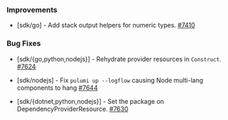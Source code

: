 ### Improvements


- [sdk/go] - Add stack output helpers for numeric types.
  [#7410](https://github.com/pulumi/pulumi/pull/7410)

### Bug Fixes

- [sdk/{go,python,nodejs}] - Rehydrate provider resources in `Construct`.
  [#7624](https://github.com/pulumi/pulumi/pull/7624)

- [sdk/nodejs] - Fix `pulumi up --logflow` causing Node multi-lang components to hang
  [#7644](https://github.com/pulumi/pulumi/pull/)

- [sdk/{dotnet,python,nodejs}] - Set the package on DependencyProviderResource.
  [#7630](https://github.com/pulumi/pulumi/pull/7630)
